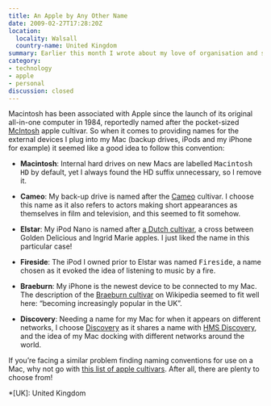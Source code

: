 ```yaml
---
title: An Apple by Any Other Name
date: 2009-02-27T17:28:20Z
location:
  locality: Walsall
  country-name: United Kingdom
summary: Earlier this month I wrote about my love of organisation and systems. One such example is how I name the devices I attach to my Mac.
category:
- technology
- apple
- personal
discussion: closed
---
```

Macintosh has been associated with Apple since the launch of its original all-in-one computer in 1984, reportedly named after the pocket-sized [McIntosh][1] apple cultivar. So when it comes to providing names for the external devices I plug into my Mac (backup drives, iPods and my iPhone for example) it seemed like a good idea to follow this convention:

* **Macintosh**: Internal hard drives on new Macs are labelled <samp>Macintosh HD</samp> by default, yet I always found the HD suffix unnecessary, so I remove it.

* **Cameo**: My back-up drive is named after the [Cameo][2] cultivar. I choose this name as it also refers to actors making short appearances as themselves in film and television, and this seemed to fit somehow.

* **Elstar**: My iPod Nano is named after [a Dutch cultivar][3], a cross between Golden Delicious and Ingrid Marie apples. I just liked the name in this particular case!

* **Fireside**: The iPod I owned prior to Elstar was named <samp>Fireside</samp>, a name chosen as it evoked the idea of listening to music by a fire.

* **Braeburn**: My iPhone is the newest device to be connected to my Mac. The description of the [Braeburn cultivar][4] on Wikipedia seemed to fit well here: “becoming increasingly popular in the UK”.

* **Discovery**: Needing a name for my Mac for when it appears on different networks, I choose [Discovery][5] as it shares a name with [HMS Discovery][6], and the idea of my Mac docking with different networks around the world.

If you’re facing a similar problem finding naming conventions for use on a Mac, why not go with [this list of apple cultivars][7]. After all, there are plenty to choose from!

[1]: https://en.wikipedia.org/wiki/McIntosh_(apple)
[2]: https://en.wikipedia.org/wiki/Cameo_(apple)
[3]: https://en.wikipedia.org/wiki/Elstar
[4]: https://en.wikipedia.org/wiki/Braeburn
[5]: https://en.wikipedia.org/wiki/Discovery_(apple)
[6]: https://en.wikipedia.org/wiki/HMS_Discovery
[7]: https://en.wikipedia.org/wiki/List_of_apple_cultivars

*[UK]: United Kingdom
